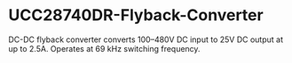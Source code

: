 # UCC28740DR-Flyback-Converter
DC-DC flyback converter converts 100–480V DC input to 25V DC output at up to 2.5A. Operates at 69 kHz switching frequency.
